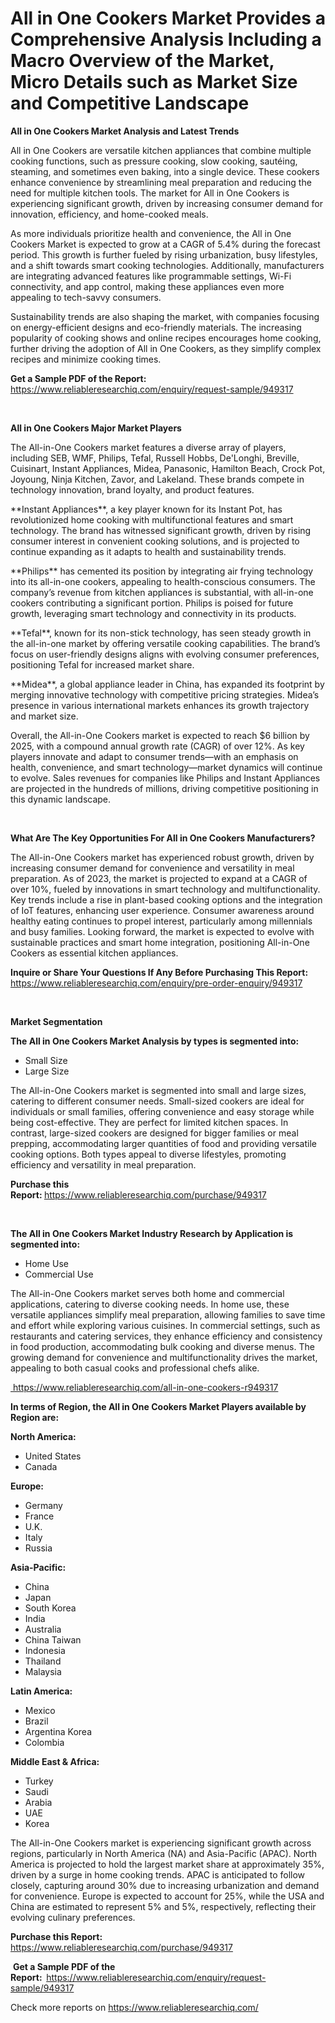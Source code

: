<p><h1>All in One Cookers Market Provides a Comprehensive Analysis Including a Macro Overview of the Market, Micro Details such as Market Size and Competitive Landscape</h1></p><p><strong>All in One Cookers Market Analysis and Latest Trends</strong></p>
<p><p>All in One Cookers are versatile kitchen appliances that combine multiple cooking functions, such as pressure cooking, slow cooking, sautéing, steaming, and sometimes even baking, into a single device. These cookers enhance convenience by streamlining meal preparation and reducing the need for multiple kitchen tools. The market for All in One Cookers is experiencing significant growth, driven by increasing consumer demand for innovation, efficiency, and home-cooked meals.</p><p>As more individuals prioritize health and convenience, the All in One Cookers Market is expected to grow at a CAGR of 5.4% during the forecast period. This growth is further fueled by rising urbanization, busy lifestyles, and a shift towards smart cooking technologies. Additionally, manufacturers are integrating advanced features like programmable settings, Wi-Fi connectivity, and app control, making these appliances even more appealing to tech-savvy consumers.</p><p>Sustainability trends are also shaping the market, with companies focusing on energy-efficient designs and eco-friendly materials. The increasing popularity of cooking shows and online recipes encourages home cooking, further driving the adoption of All in One Cookers, as they simplify complex recipes and minimize cooking times.</p></p>
<p><strong>Get a Sample PDF of the Report:&nbsp;</strong> <a href="https://www.reliableresearchiq.com/enquiry/request-sample/949317?utm_campaign=2298&utm_medium=2&utm_source=Github&utm_content=ia&utm_term=07022025&utm_id=all-in-one-cookers">https://www.reliableresearchiq.com/enquiry/request-sample/949317</a></p>
<p>&nbsp;</p>
<p><strong>All in One Cookers Major Market Players</strong></p>
<p><p>The All-in-One Cookers market features a diverse array of players, including SEB, WMF, Philips, Tefal, Russell Hobbs, De'Longhi, Breville, Cuisinart, Instant Appliances, Midea, Panasonic, Hamilton Beach, Crock Pot, Joyoung, Ninja Kitchen, Zavor, and Lakeland. These brands compete in technology innovation, brand loyalty, and product features.</p><p>**Instant Appliances**, a key player known for its Instant Pot, has revolutionized home cooking with multifunctional features and smart technology. The brand has witnessed significant growth, driven by rising consumer interest in convenient cooking solutions, and is projected to continue expanding as it adapts to health and sustainability trends.</p><p>**Philips** has cemented its position by integrating air frying technology into its all-in-one cookers, appealing to health-conscious consumers. The company’s revenue from kitchen appliances is substantial, with all-in-one cookers contributing a significant portion. Philips is poised for future growth, leveraging smart technology and connectivity in its products.</p><p>**Tefal**, known for its non-stick technology, has seen steady growth in the all-in-one market by offering versatile cooking capabilities. The brand’s focus on user-friendly designs aligns with evolving consumer preferences, positioning Tefal for increased market share.</p><p>**Midea**, a global appliance leader in China, has expanded its footprint by merging innovative technology with competitive pricing strategies. Midea’s presence in various international markets enhances its growth trajectory and market size.</p><p>Overall, the All-in-One Cookers market is expected to reach $6 billion by 2025, with a compound annual growth rate (CAGR) of over 12%. As key players innovate and adapt to consumer trends—with an emphasis on health, convenience, and smart technology—market dynamics will continue to evolve. Sales revenues for companies like Philips and Instant Appliances are projected in the hundreds of millions, driving competitive positioning in this dynamic landscape.</p></p>
<p>&nbsp;</p>
<p><strong>What Are The Key Opportunities For All in One Cookers Manufacturers?</strong></p>
<p><p>The All-in-One Cookers market has experienced robust growth, driven by increasing consumer demand for convenience and versatility in meal preparation. As of 2023, the market is projected to expand at a CAGR of over 10%, fueled by innovations in smart technology and multifunctionality. Key trends include a rise in plant-based cooking options and the integration of IoT features, enhancing user experience. Consumer awareness around healthy eating continues to propel interest, particularly among millennials and busy families. Looking forward, the market is expected to evolve with sustainable practices and smart home integration, positioning All-in-One Cookers as essential kitchen appliances.</p></p>
<p><strong>Inquire or Share Your Questions If Any Before Purchasing This Report:</strong> <a href="https://www.reliableresearchiq.com/enquiry/pre-order-enquiry/949317?utm_campaign=2298&utm_medium=2&utm_source=Github&utm_content=ia&utm_term=07022025&utm_id=all-in-one-cookers">https://www.reliableresearchiq.com/enquiry/pre-order-enquiry/949317</a></p>
<p>&nbsp;</p>
<p><strong>Market Segmentation</strong></p>
<p><strong>The All in One Cookers Market Analysis by types is segmented into:</strong></p>
<p><ul><li>Small Size</li><li>Large Size</li></ul></p>
<p><p>The All-in-One Cookers market is segmented into small and large sizes, catering to different consumer needs. Small-sized cookers are ideal for individuals or small families, offering convenience and easy storage while being cost-effective. They are perfect for limited kitchen spaces. In contrast, large-sized cookers are designed for bigger families or meal prepping, accommodating larger quantities of food and providing versatile cooking options. Both types appeal to diverse lifestyles, promoting efficiency and versatility in meal preparation.</p></p>
<p><strong>Purchase this Report:&nbsp;</strong><a href="https://www.reliableresearchiq.com/purchase/949317?utm_campaign=2298&utm_medium=2&utm_source=Github&utm_content=ia&utm_term=07022025&utm_id=all-in-one-cookers">https://www.reliableresearchiq.com/purchase/949317</a></p>
<p>&nbsp;</p>
<p><strong>The All in One Cookers Market Industry Research by Application is segmented into:</strong></p>
<p><ul><li>Home Use</li><li>Commercial Use</li></ul></p>
<p><p>The All-in-One Cookers market serves both home and commercial applications, catering to diverse cooking needs. In home use, these versatile appliances simplify meal preparation, allowing families to save time and effort while exploring various cuisines. In commercial settings, such as restaurants and catering services, they enhance efficiency and consistency in food production, accommodating bulk cooking and diverse menus. The growing demand for convenience and multifunctionality drives the market, appealing to both casual cooks and professional chefs alike.</p></p>
<p><a href="https://www.reliableresearchiq.com/all-in-one-cookers-r949317?utm_campaign=2298&utm_medium=2&utm_source=Github&utm_content=ia&utm_term=07022025&utm_id=all-in-one-cookers">&nbsp;https://www.reliableresearchiq.com/all-in-one-cookers-r949317</a></p>
<p><strong>In terms of Region, the All in One Cookers Market Players available by Region are:</strong></p>
<p>
    <p> <strong> North America: </strong>
        <ul>
            <li>United States</li>
            <li>Canada</li>
        </ul>
        </p> 
    <p> <strong> Europe: </strong>
        <ul>
            <li>Germany</li>
            <li>France</li>
            <li>U.K.</li>
            <li>Italy</li>
            <li>Russia</li>
        </ul>
        </p> 
    <p> <strong> Asia-Pacific: </strong>
        <ul>
            <li>China</li>
            <li>Japan</li>
            <li>South Korea</li>
            <li>India</li>
            <li>Australia</li>
            <li>China Taiwan</li>
            <li>Indonesia</li>
            <li>Thailand</li>
            <li>Malaysia</li>
        </ul>
        </p> 
    <p> <strong> Latin America: </strong>
        <ul>
            <li>Mexico</li>
            <li>Brazil</li>
            <li>Argentina Korea</li>
            <li>Colombia</li>
        </ul>
        </p> 
    <p> <strong> Middle East & Africa: </strong>
        <ul>
            <li>Turkey</li>
            <li>Saudi</li>
            <li>Arabia</li>
            <li>UAE</li>
            <li>Korea</li>
        </ul>
    </p>
    </p>
<p><p>The All-in-One Cookers market is experiencing significant growth across regions, particularly in North America (NA) and Asia-Pacific (APAC). North America is projected to hold the largest market share at approximately 35%, driven by a surge in home cooking trends. APAC is anticipated to follow closely, capturing around 30% due to increasing urbanization and demand for convenience. Europe is expected to account for 25%, while the USA and China are estimated to represent 5% and 5%, respectively, reflecting their evolving culinary preferences.</p></p>
<p><strong>Purchase this Report: </strong><a href="https://www.reliableresearchiq.com/purchase/949317?utm_campaign=2298&utm_medium=2&utm_source=Github&utm_content=ia&utm_term=07022025&utm_id=all-in-one-cookers">https://www.reliableresearchiq.com/purchase/949317</a></p>
<p>&nbsp;<strong>Get a Sample PDF of the Report:&nbsp;&nbsp;</strong><a href="https://www.reliableresearchiq.com/enquiry/request-sample/949317?utm_campaign=2298&utm_medium=2&utm_source=Github&utm_content=ia&utm_term=07022025&utm_id=all-in-one-cookers">https://www.reliableresearchiq.com/enquiry/request-sample/949317</a></p>
<p><strong></strong></p>
<p>Check more reports on <a href="https://www.reliableresearchiq.com/?utm_campaign=2298&utm_medium=2&utm_source=Github&utm_content=ia&utm_term=07022025&utm_id=all-in-one-cookers">https://www.reliableresearchiq.com/</a></p>